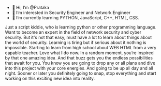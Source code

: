- 👋 Hi, I’m @Prataka
- 👀 I’m interested in Security Engineer and Network Engineer
- 🌱 I’m currently learning PYTHON, JavaScript, C++, HTML, CSS.

Just a script kiddie, who is learning python or other programming language. Want to become an expert in the field of network security and cyber security. But it's not that easy, must have a lot to learn about things about the world of security. Learning is tiring but if serious about it nothing is impossible. Starting to learn from high school about WEB HTML from a very capable teacher. Love what I do now.
In a random moment, you’re inspired by that one amazing idea. And that buzz gets you the endless possibilities that await for you. You know you are going to drop any or all plans and dive into this project with your core energies. And going to be up all day and all night. Sooner or later you definitely going to snap, stop everything and start working on this exciting new idea into reality.
